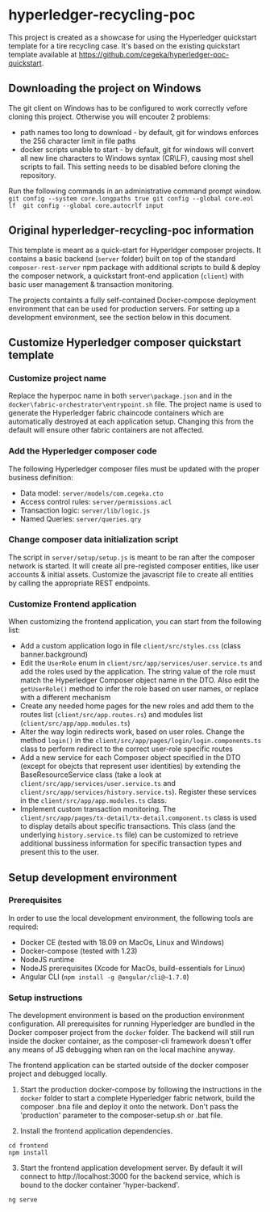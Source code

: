 # hyperledger-recycling-poc

This project is created as a showcase for using the Hyperledger quickstart template for a tire recycling case. It's based on the existing quickstart template available at https://github.com/cegeka/hyperledger-poc-quickstart.

## Downloading the project on Windows 

The git client on Windows has to be configured to work correctly vefore cloning this project. Otherwise you will encouter 2 problems:
- path names too long to download - by default, git for windows enforces the 256 character limit in file paths
- docker scripts unable to start - by default, git for windows will convert all new line characters to Windows syntax (CR\LF), causing most shell scripts to fail. This setting needs to be disabled before cloning the repository.

Run the following commands in an administrative command prompt window.
`
git config --system core.longpaths true
git config --global core.eol lf 
git config --global core.autocrlf input
`

## Original hyperledger-recycling-poc information

This template is meant as a quick-start for Hyperldger composer projects. It contains a basic backend (`server` folder) built on top of the standard `composer-rest-server` npm package with additional scripts to build & deploy the composer network, a quickstart front-end application (`client`) with basic user management & transaction monitoring.

The projects containts a fully self-contained Docker-compose deployment environment that can be used for production servers. For setting up a development environment, see the section below in this document.

## Customize Hyperledger composer quickstart template

### Customize project name

Replace the hyperpoc name in both `server\package.json` and in the `docker\fabric-orchestrator\entrypoint.sh` file. The project name is used to generate the Hyperledger fabric chaincode containers which are automatically destroyed at each application setup. Changing this from the default will ensure other fabric containers are not affected.

### Add the Hyperledger composer code

The following Hyperledger composer files must be updated with the proper business definition:

- Data model: `server/models/com.cegeka.cto`
- Access control rules: `server/permissions.acl`
- Transaction logic: `server/lib/logic.js`
- Named Queries: `server/queries.qry`

### Change composer data initialization script

The script in `server/setup/setup.js` is meant to be ran after the composer network is started. It will create all pre-registed composer entities, like user accounts & initial assets.
Customize the javascript file to create all entities by calling the appropriate REST endpoints.

### Customize Frontend application

When customizing the frontend application, you can start from the following list:

- Add a custom application logo in file `client/src/styles.css` (class banner.background)
- Edit the `UserRole` enum in `client/src/app/services/user.service.ts` and add the roles used by the application. The string value of the role must match the Hyperledger Composer object name in the DTO. Also edit the `getUserRole()` method to infer the role based on user names, or replace with a different mechanism
- Create any needed home pages for the new roles and add them to the routes list (`client/src/app.routes.rs`) and modules list (`client/src/app/app.modules.ts`)
- Alter the way login redirects work, based on user roles. Change the method `login()` in the `client/src/app/pages/login/login.components.ts` class to perform redirect to the correct user-role specific routes
- Add a new service for each Composer object specified in the DTO (except for obejcts that represent user identities) by extending the BaseResourceService class (take a look at `client/src/app/services/user.service.ts` and  `client/src/app/services/history.service.ts`). Register these services in the `client/src/app/app.modules.ts` class.
- Implement custom transaction monitoring. The `client/src/app/pages/tx-detail/tx-detail.component.ts` class is used to display details about specific transactions. This class (and the underlying `history.service.ts` file) can be customized to retrieve additional bussiness information for specific transaction types and present this to the user.

## Setup development environment

### Prerequisites

In order to use the local development environment, the following tools are required:
* Docker CE (tested with 18.09 on MacOs, Linux and Windows)
* Docker-compose (tested with 1.23)
* NodeJS runtime
* NodeJS prerequisites (Xcode for MacOs, build-essentials for Linux)
* Angular CLI (`npm install -g @angular/cli@~1.7.0`)

### Setup instructions

The development environment is based on the production environment configuration. All prerequisites for running Hyperledger are bundled in the Docker composer project from the `docker` folder. The backend will still run inside the docker container, as the composer-cli framework doesn't offer any means of JS debugging when ran on the local machine anyway. 

The frontend application can be started outside of the docker composer project and debugged locally.

1. Start the production docker-compose by following the instructions in the `docker` folder to start a complete Hyperledger fabric network, build the composer .bna file and deploy it onto the network. Don't pass the 'production' parameter to the composer-setup.sh or .bat file.

2. Install the frontend application dependencies.

```
cd frontend
npm install
```

3. Start the frontend application development server. By default it will connect to http://localhost:3000 for the backend service, which is bound to the docker container 'hyper-backend'.

```
ng serve
```
